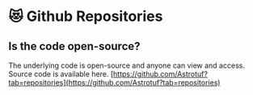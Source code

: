 # 😻 Github Repositories

## Is the code open-source?

The underlying code is open-source and anyone can view and access. Source code is available here. [https://github.com/Astrotuf?tab=repositories](https://github.com/Astrotuf?tab=repositories)

